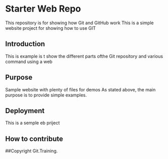 # Starter Web Repo

This repository is for showing how Git and GitHub work
This is a simple website project for showing how to use GIT

## Introduction
This is example is t show the different parts ofthe Git repository and various command using a web

## Purpose

Sample website with plenty of files for demos
As stated above, the main purpose is to provide simple examples.

## Deployment
This is a semple eb priject
## How to contribute

##Copyright
Git.Training.